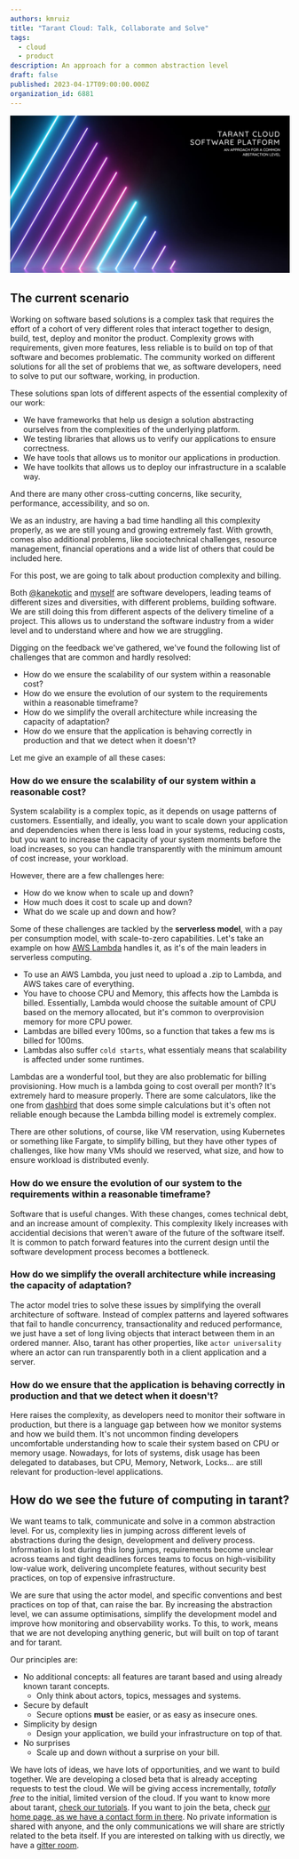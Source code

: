 ```yaml
---
authors: kmruiz
title: "Tarant Cloud: Talk, Collaborate and Solve"
tags:
  - cloud
  - product
description: An approach for a common abstraction level 
draft: false
published: 2023-04-17T09:00:00.000Z
organization_id: 6881
---
```


![An approach for a common abstraction level](/img/why-tarant-post-title.png)

## The current scenario

Working on software based solutions is a complex task that requires the effort of a cohort of very different roles that interact together to design, build, 
test, deploy and monitor the product. Complexity grows with requirements, given more features, less reliable is to build on top of that software and 
becomes problematic. The community worked on different solutions for all the set of problems that we, as software developers, need to solve to put our 
software, working, in production.

These solutions span lots of different aspects of the essential complexity of our work:

* We have frameworks that help us design a solution abstracting ourselves from the complexities of the underlying platform.
* We testing libraries that allows us to verify our applications to ensure correctness.
* We have tools that allows us to monitor our applications in production.
* We have toolkits that allows us to deploy our infrastructure in a scalable way.

And there are many other cross-cutting concerns, like security, performance, accessibility, and so on.

We as an industry, are having a bad time handling all this complexity properly, as we are still young and growing extremely fast. With growth, comes also additional
problems, like sociotechnical challenges, resource management, financial operations and a wide list of others that could be included here.

For this post, we are going to talk about production complexity and billing.

Both [@kanekotic](https://github.com/kanekotic) and [myself](https://github.com/kmruiz) are software developers, leading teams of different sizes and diversities,
with different problems, building software.  We are still doing this from different aspects of the delivery timeline of a project. 
This allows us to understand the software industry from a wider level and to understand where and how we are struggling.

Digging on the feedback we've gathered, we've found the following list of challenges that are common and hardly resolved:

* How do we ensure the scalability of our system within a reasonable cost?
* How do we ensure the evolution of our system to the requirements within a reasonable timeframe?
* How do we simplify the overall architecture while increasing the capacity of adaptation?
* How do we ensure that the application is behaving correctly in production and that we detect when it doesn't?

Let me give an example of all these cases:

### How do we ensure the scalability of our system within a reasonable cost?

System scalability is a complex topic, as it depends on usage patterns of customers. Essentially, and ideally, you want to scale down your application and 
dependencies when there is less load in your systems, reducing costs, but you want to increase the capacity of your system moments before the load increases,
so you can handle transparently with the minimum amount of cost increase, your workload.

However, there are a few challenges here:

* How do we know when to scale up and down?
* How much does it cost to scale up and down?
* What do we scale up and down and how?

Some of these challenges are tackled by the **serverless model**, with a pay per consumption model, with scale-to-zero capabilities. Let's take an example on how
[AWS Lambda](https://aws.amazon.com/lambda/) handles it, as it's of the main leaders in serverless computing.

* To use an AWS Lambda, you just need to upload a .zip to Lambda, and AWS takes care of everything.
* You have to choose CPU and Memory, this affects how the Lambda is billed. Essentially, Lambda would choose the suitable amount of CPU based on the memory allocated, but it's common to overprovision memory for more CPU power.
* Lambdas are billed every 100ms, so a function that takes a few ms is billed for 100ms.
* Lambdas also suffer `cold starts`, what essentialy means that scalability is affected under some runtimes.

Lambdas are a wonderful tool, but they are also problematic for billing provisioning. How much is a lambda going to cost overall per month? It's extremely hard
to measure properly. There are some calculators, like the one from [dashbird](https://dashbird.io/lambda-cost-calculator/) that does some simple calculations but
it's often not reliable enough because the Lambda billing model is extremely complex.

There are other solutions, of course, like VM reservation, using Kubernetes or something like Fargate, to simplify billing, but they have other types of challenges, 
like how many VMs should we reserved, what size, and how to ensure workload is distributed evenly.

### How do we ensure the evolution of our system to the requirements within a reasonable timeframe?

Software that is useful changes. With these changes, comes technical debt, and an increase amount of complexity. This complexity likely increases with
accidential decisions that weren't aware of the future of the software itself. It is common to patch forward features into the current design until
the software development process becomes a bottleneck.

### How do we simplify the overall architecture while increasing the capacity of adaptation?

The actor model tries to solve these issues by simplifying the overall architecture of software. Instead of complex patterns and layered softwares that
fail to handle concurrency, transactionality and reduced performance, we just have a set of long living objects that interact between them in an ordered
manner. Also, tarant has other properties, like `actor universality` where an actor can run transparently both in a client application and a server.

### How do we ensure that the application is behaving correctly in production and that we detect when it doesn't?

Here raises the complexity, as developers need to monitor their software in production, but there is a language gap between how we monitor systems and how we build
them. It's not uncommon finding developers uncomfortable understanding how to scale their system based on CPU or memory usage. Nowadays, for lots
of systems, disk usage has been delegated to databases, but CPU, Memory, Network, Locks... are still relevant for production-level applications.

## How do we see the future of computing in tarant?

We want teams to talk, communicate and solve in a common abstraction level. For us, complexity lies in jumping across different levels of abstractions during
the design, development and delivery process. Information is lost during this long jumps, requirements become unclear across teams and tight deadlines forces
teams to focus on high-visibility low-value work, delivering uncomplete features, without security best practices, on top of expensive infrastructure.

We are sure that using the actor model, and specific conventions and best practices on top of that, can raise the bar. By increasing the abstraction level, we can
assume optimisations, simplify the development model and improve how monitoring and observability works. To this, to work, means that we are not developing
anything generic, but will built on top of tarant and for tarant.

Our principles are:

* No additional concepts: all features are tarant based and using already known tarant concepts.
  * Only think about actors, topics, messages and systems.
* Secure by default
  * Secure options **must** be easier, or as easy as insecure ones.
* Simplicity by design
  * Design your application, we build your infrastructure on top of that.
* No surprises
  * Scale up and down without a surprise on your bill.

We have lots of ideas, we have lots of opportunities, and we want to build together. We are developing a closed beta that is already accepting requests to test
the cloud. We will be giving access incrementally, *totally free* to the initial, limited version of the cloud.
If you want to know more about tarant, [check our tutorials](https://www.tarant.dev/docs/category/quick-start). 
If you want to join the beta, check [our home page, as we have a contact form in there](/). 
No private information is shared with anyone, and the only communications we will share are strictly related to the beta itself. 
If you are interested on talking with us directly, we have a [gitter room](https://app.gitter.im/#/room/#tarantx_general).
